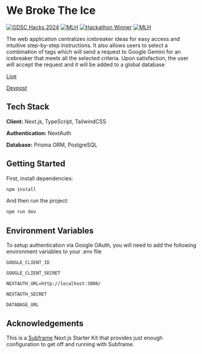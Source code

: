 # We Broke The Ice

[![GDSC Hacks 2024](https://img.shields.io/badge/GDSC%20Hacks%202024-red)](https://www.gdschacks.com/)
[![MLH](https://img.shields.io/badge/MLH-yellow)](https://mlh.io/)
[![Hackathon Winner](https://img.shields.io/badge/Hackathon%20Winner-blue)](https://devpost.com/software/breaktheice)
[![MLH](https://img.shields.io/badge/Best%20UI%20Hack-orange)](https://devpost.com/software/breaktheice)

The web application centralizes icebreaker ideas for easy access and intuitive step-by-step instructions. It also allows users to select a combination of tags which will send a request to Google Gemini for an icebreaker that meets all the selected criteria. Upon satisfaction, the user will accept the request and it will be added to a global database

[Live](https://webroketheice.vercel.app/)

[Devpost](https://devpost.com/software/breaktheice)

## Tech Stack

**Client:** Next.js, TypeScript, TailwindCSS

**Authentication:** NextAuth

**Database:** Prisma ORM, PostgreSQL

## Getting Started

First, install dependencies:

```bash
npm install
```

And then run the project:

```bash
npm run dev
```

## Environment Variables

To setup authentication via Google OAuth, you will need to add the following environment variables to your .env file

`GOOGLE_CLIENT_ID`

`GOOGLE_CLIENT_SECRET`

`NEXTAUTH_URL=http://localhost:3000/`

`NEXTAUTH_SECRET`

`DATABASE_URL`

## Acknowledgements

This is a [Subframe](https://subframe.com) Next.js Starter Kit that provides just enough configuration to get off and running with Subframe.
